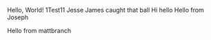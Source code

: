 Hello, World!
1Test11
Jesse James caught that ball
Hi hello
Hello from Joseph  
  
Hello from mattbranch